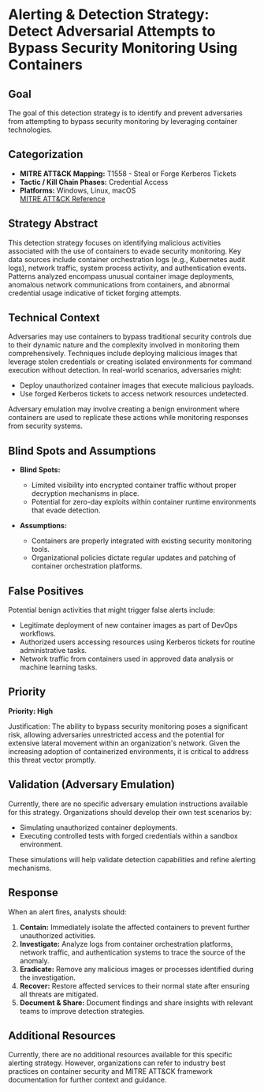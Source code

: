 # Alerting & Detection Strategy: Detect Adversarial Attempts to Bypass Security Monitoring Using Containers

## Goal
The goal of this detection strategy is to identify and prevent adversaries from attempting to bypass security monitoring by leveraging container technologies.

## Categorization
- **MITRE ATT&CK Mapping:** T1558 - Steal or Forge Kerberos Tickets
- **Tactic / Kill Chain Phases:** Credential Access
- **Platforms:** Windows, Linux, macOS  
  [MITRE ATT&CK Reference](https://attack.mitre.org/techniques/T1558)

## Strategy Abstract
This detection strategy focuses on identifying malicious activities associated with the use of containers to evade security monitoring. Key data sources include container orchestration logs (e.g., Kubernetes audit logs), network traffic, system process activity, and authentication events. Patterns analyzed encompass unusual container image deployments, anomalous network communications from containers, and abnormal credential usage indicative of ticket forging attempts.

## Technical Context
Adversaries may use containers to bypass traditional security controls due to their dynamic nature and the complexity involved in monitoring them comprehensively. Techniques include deploying malicious images that leverage stolen credentials or creating isolated environments for command execution without detection. In real-world scenarios, adversaries might:
- Deploy unauthorized container images that execute malicious payloads.
- Use forged Kerberos tickets to access network resources undetected.
  
Adversary emulation may involve creating a benign environment where containers are used to replicate these actions while monitoring responses from security systems.

## Blind Spots and Assumptions
- **Blind Spots:**
  - Limited visibility into encrypted container traffic without proper decryption mechanisms in place.
  - Potential for zero-day exploits within container runtime environments that evade detection.
  
- **Assumptions:**
  - Containers are properly integrated with existing security monitoring tools.
  - Organizational policies dictate regular updates and patching of container orchestration platforms.

## False Positives
Potential benign activities that might trigger false alerts include:
- Legitimate deployment of new container images as part of DevOps workflows.
- Authorized users accessing resources using Kerberos tickets for routine administrative tasks.
- Network traffic from containers used in approved data analysis or machine learning tasks.

## Priority
**Priority: High**

Justification: The ability to bypass security monitoring poses a significant risk, allowing adversaries unrestricted access and the potential for extensive lateral movement within an organization's network. Given the increasing adoption of containerized environments, it is critical to address this threat vector promptly.

## Validation (Adversary Emulation)
Currently, there are no specific adversary emulation instructions available for this strategy. Organizations should develop their own test scenarios by:
- Simulating unauthorized container deployments.
- Executing controlled tests with forged credentials within a sandbox environment.
  
These simulations will help validate detection capabilities and refine alerting mechanisms.

## Response
When an alert fires, analysts should:
1. **Contain:** Immediately isolate the affected containers to prevent further unauthorized activities.
2. **Investigate:** Analyze logs from container orchestration platforms, network traffic, and authentication systems to trace the source of the anomaly.
3. **Eradicate:** Remove any malicious images or processes identified during the investigation.
4. **Recover:** Restore affected services to their normal state after ensuring all threats are mitigated.
5. **Document & Share:** Document findings and share insights with relevant teams to improve detection strategies.

## Additional Resources
Currently, there are no additional resources available for this specific alerting strategy. However, organizations can refer to industry best practices on container security and MITRE ATT&CK framework documentation for further context and guidance.